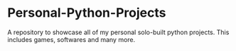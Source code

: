 # Personal-Python-Projects

A repository to showcase all of my personal solo-built python projects. This includes games, softwares and many more.